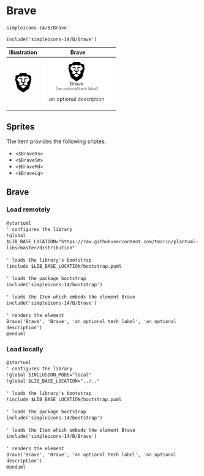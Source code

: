 # Brave


```text
simpleicons-14/B/Brave
```

```text
include('simpleicons-14/B/Brave')
```



| Illustration | Brave |
| :---: | :---: |
| ![illustration for Illustration](../../simpleicons-14/B/Brave.png) | ![illustration for Brave](../../simpleicons-14/B/Brave.Local.png) |



## Sprites
The item provides the following sriptes:

- `<$BraveXs>`
- `<$BraveSm>`
- `<$BraveMd>`
- `<$BraveLg>`





## Brave

### Load remotely
```plantuml
@startuml
' configures the library
!global $LIB_BASE_LOCATION="https://raw.githubusercontent.com/tmorin/plantuml-libs/master/distribution"

' loads the library's bootstrap
!include $LIB_BASE_LOCATION/bootstrap.puml

' loads the package bootstrap
include('simpleicons-14/bootstrap')

' loads the Item which embeds the element Brave
include('simpleicons-14/B/Brave')

' renders the element
Brave('Brave', 'Brave', 'an optional tech label', 'an optional description')
@enduml
```

### Load locally
```plantuml
@startuml
' configures the library
!global $INCLUSION_MODE="local"
!global $LIB_BASE_LOCATION="../.."

' loads the library's bootstrap
!include $LIB_BASE_LOCATION/bootstrap.puml

' loads the package bootstrap
include('simpleicons-14/bootstrap')

' loads the Item which embeds the element Brave
include('simpleicons-14/B/Brave')

' renders the element
Brave('Brave', 'Brave', 'an optional tech label', 'an optional description')
@enduml
```

